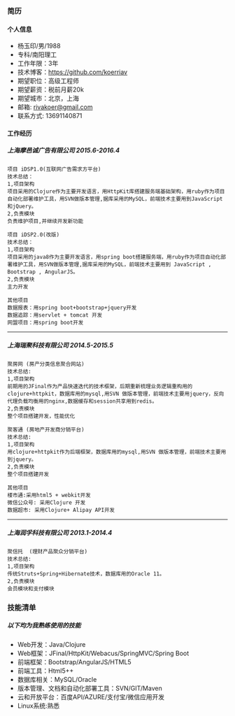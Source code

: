 ### 简历
#### 个人信息
- 杨玉印/男/1988
- 专科/南阳理工 
- 工作年限：3年 
- 技术博客：https://github.com/koerriav
- 期望职位：高级工程师
- 期望薪资：税前月薪20k
- 期望城市：北京，上海
- 邮箱: <rivakoer@gmail.com>
- 联系方式: 13691140871

#### 工作经历

##### 上海摩邑诚广告有限公司 2015.6-2016.4
```
项目 iDSP1.0(互联网广告需求方平台)
技术总结：
1,项目架构
项目采用的Clojure作为主要开发语言，用HttpKit库搭建服务端基础架构，用ruby作为项目自动化部署维护工具，用SVN做版本管理,据库采用的MySQL，前端技术主要用到JavaScript和jQuery。
2,负责模块
负责维护项目,并继续开发新功能
```
```
项目 iDSP2.0(改版)
技术总结：
1,项目架构
项目采用的java8作为主要开发语言，用spring boot搭建服务端，用ruby作为项目自动化部署维护工具，用SVN做版本管理,据库采用的MySQL，前端技术主要用到 JavaScript , Bootstrap , AngularJS。
2,负责模块
主力开发
```
```
其他项目
数据报表：用spring boot+bootstrap+jquery开发
数据追踪：用servlet + tomcat 开发
网盟项目：用spring boot开发
```
---------------
##### 上海瑞聚科技有限公司 2014.5-2015.5
```
聚房网 (房产分类信息聚合网站)
技术总结:
1,项目架构
前期用的JFinal作为产品快速迭代的技术框架，后期重新梳理业务逻辑重构用的clojure+httpkit，数据库用的mysql,用SVN 做版本管理，前端技术主要用jquery，反向代理负载均衡用的nginx,数据缓存和session共享用到redis。
2,负责模块
整个项目搭建开发，性能优化
```
```
聚客通 (房地产开发商分销平台)
技术总结:
1,项目架构
用clojure+httpkit作为后端框架，数据库用的mysql,用SVN 做版本管理，前端技术主要用到jquery。
2,负责模块
整个项目搭建开发
```
```
其他项目
楼市通:采用html5 + webkit开发
微信公众号: 采用Clojure 开发
数据超市: 采用Clojure+ Alipay API开发
```
--------
##### 上海润孚科技有限公司 2013.1-2014.4
```
聚信托  (理财产品聚众分销平台)
技术总结:
1,项目架构
传统Struts+Spring+Hibernate技术，数据库用的Oracle 11。
2,负责模块
会员模块和支付模块
```
### 技能清单
##### 以下均为我熟练使用的技能
- Web开发：Java/Clojure
- Web框架：JFinal/HttpKit/Webacus/SpringMVC/Spring Boot
- 前端框架：Bootstrap/AngularJS/HTML5
- 前端工具：Html5++
- 数据库相关：MySQL/Oracle
- 版本管理、文档和自动化部署工具：SVN/GIT/Maven
- 云和开放平台：百度API/AZURE/支付宝/微信应用开发
- Linux系统:熟悉
